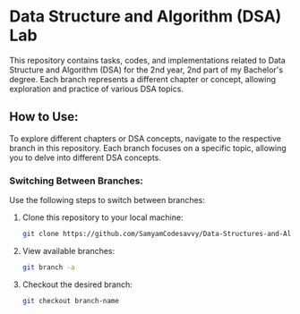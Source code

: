 # Data Structure and Algorithm (DSA) Lab
This repository contains tasks, codes, and implementations related to Data Structure and Algorithm (DSA) for the 2nd year, 2nd part of my Bachelor's degree. Each branch represents a different chapter or concept, allowing exploration and practice of various DSA topics.

## How to Use:
To explore different chapters or DSA concepts, navigate to the respective branch in this repository. Each branch focuses on a specific topic, allowing you to delve into different DSA concepts.

### Switching Between Branches:
Use the following steps to switch between branches:
1. Clone this repository to your local machine:
   ```bash
   git clone https://github.com/SamyamCodesavvy/Data-Structures-and-Algorithms.git
2. View available branches:
   ```bash
   git branch -a
4. Checkout the desired branch:
   ```bash
   git checkout branch-name
